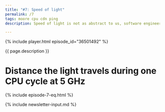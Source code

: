 ```yaml
---
title: "#7: Speed of light"
permalink: /7
tags: moore cpu cdn ping
description: Speed of light is not as abstract to us, software engineers, as you might think. If you are deploying to the cloud or if you want to squeeze every bit of performance in your app, speed of light holds you back

---
```


{% include player.html episode_id="36501492" %}

{{ page.description }}

# Distance the light travels during one CPU cycle at 5 GHz

{% include episode-7-eq.html %}

{% include newsletter-input.md %}

</script>